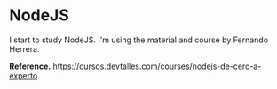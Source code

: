 # NodeJS
I start to study NodeJS. I'm using the material and course by Fernando Herrera.

**Reference.**
https://cursos.devtalles.com/courses/nodejs-de-cero-a-experto

